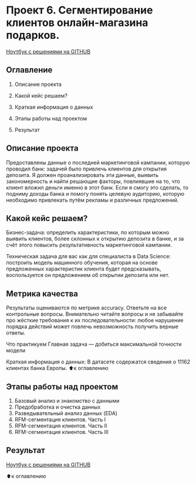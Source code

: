 # Проект 6. Сегментирование клиентов онлайн-магазина подарков.


[Ноутбук с решениями на GITHUB ](https://github.com/PavelZhuravkov/sf_data_science/blob/main/project_6.0/Project-6._Ноутбук-шаблон.ipynb)

## Оглавление

1. Описание проекта

2. Какой кейс решаем?

3. Краткая информация о данных

4. Этапы работы над проектом

5. Результат

## Описание проекта

Предоставлены данные о последней маркетинговой кампании, которую проводил банк: задачей было привлечь клиентов для открытия депозита. Я должен проанализировать эти данные, выявить закономерность и найти решающие факторы, повлиявшие на то, что клиент вложил деньги именно в этот банк. Если я смогу это сделать, то подниму доходы банка и помогу понять целевую аудиторию, которую необходимо привлекать путём рекламы и различных предложений.


## Какой кейс решаем?
Бизнес-задача: определить характеристики, по которым можно выявить клиентов, более склонных к открытию депозита в банке, и за счёт этого повысить результативность маркетинговой кампании.

Техническая задача для вас как для специалиста в Data Science: построить модель машинного обучения, которая на основе предложенных характеристик клиента будет предсказывать, воспользуется он предложением об открытии депозита или нет.



## Метрика качества 

Результаты оцениваются по метрике accuracy.
Ответьте на все контрольные вопросы. Внимательно читайте вопросы и не забывайте про жёсткие требования к их последовательности: любое нарушение порядка действий может повлечь невозможность получить верные ответы.

Что практикуем Главная задача — добиться максимальной точности модели


Краткая информация о данных: В датасете содержатся сведения о 11162 клиентах банка  Европы.
:arrow_up:к оглавлению

## Этапы работы над проектом

1. Базовый анализ и знакомство с данными
2. Предобработка и очистка данных
3. Разведывательный анализ данных (EDA)
4. RFM-сегментация клиентов. Часть I
5. RFM-сегментация клиентов. Часть II
6. RFM-сегментация клиентов. Часть III



## Результат


[Ноутбук с решениями на GITHUB ](https://github.com/PavelZhuravkov/sf_data_science/blob/main/project_6.0/Project-6._Ноутбук-шаблон.ipynb)

:arrow_up:к оглавлению